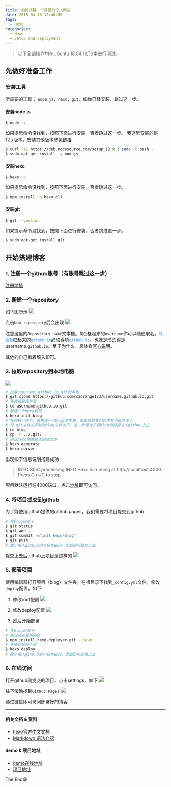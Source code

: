 ```yaml
---
title: 如何搭建一个简易的个人网站
date: 2018-04-10 12:46:50
tags:
  - Hexo
categories:
  - Hexo
  - Setup and deployment
---
```

> 以下全部操作均在Ubuntu 18.04.1 LTS中进行测试。

## 先做好准备工作

### 安装工具

所需要的工具： `node.js`、`hexo`、`git`，如你已经安装，跳过这一步。

#### 安装node.js

```bash
$ node -v
```

如果提示命令没找到，按照下面进行安装，否者跳过这一步。
我这里安装的是12.x版本，安装其他版本参见[链接](https://github.com/nodesource/distributions/blob/master/README.md#installation-instructions)

```bash
$ curl -sL https://deb.nodesource.com/setup_12.x | sudo -E bash -
$ sudo apt-get install -y nodejs
```

#### 安装hexo

```bash
$ hexo -v
```
如果提示命令没找到，按照下面进行安装，否者跳过这一步。

```bash
$ npm install -g hexo-cli
```
#### 安装git

```bash
$ git --version
```

如果提示命令没找到，按照下面进行安装，否者跳过这一步。

```bash
$ sudo apt-get install git
```

## 开始搭建博客

### 1. 注册一个github账号（有账号跳过这一步）

[注册地址](https://github.com/)

### 2. 新建一个repository

如下图所示
![](/images/hexo-build/new_a_repository.png)

点击`New repository`后会出现
![](/images/hexo-build/creating_repository.png)

注意这里的`Repository name`文本框。`黄色`框起来的`username`你可以随便取名。<code style="color: #3a95e4">浅蓝色</code>框起来的<code style="color: #3a95e4">github.io</code>必须得填<code style="color: #3a95e4">github.io</code>。也就是形式得是username.`github.io`。至于为什么，具体看[官方说明](https://pages.github.com/)。

其他的自己看着填入即可。

### 3. 拉取repository到本地电脑

![](/images/hexo-build/clone_repository.png)

```bash
# 拉取username.github.io.git到本地
$ git clone https://github.com/czorange123/username.github.io.git
# 等待克隆完毕后
$ cd username.github.io.git
# 新建一个hexo项目
$ hexo init blog
# 等待执行完毕，会生成一个blog文件夹，里面就是我们的博客项目文件了
# 将.git文件夹复制到blog文件夹下，这一步是为了将blog项目提交的github上去
$ cd blog
$ cp -r ../.git/ .
# 测试hexo博客是否创建成功
$ hexo generate
$ hexo server
```

出现如下信息说明搭建成功

> INFO  Start processing
  INFO  Hexo is running at http://localhost:4000 . Press Ctrl+C to stop.

项目默认运行在4000端口，点击[地址](http://localhost:4000)即可访问。

### 4. 将项目提交到github

为了能使用github提供的github pages，我们需要将项目提交到github

```bash
# 在blog目录下
$ git status
$ git add .
$ git commit -m"init hexo-blog"
$ git push
# 提示输入github用户名和密码，而后即可提交上去
```

提交上去后github上项目是这样的
![](/images/hexo-build/gitpush.png)

### 5. 部署项目

使用编辑器打开项目（blog）文件夹，在根目录下找到`_config.yml`文件，修改`deploy`配置，如下

1. 修改root配置
![](/images/hexo-build/update_config.png)

2. 修改deploy配置
![](/images/hexo-build/deploy_gh-pages.png)

3. 然后开始部署
```bash
# 在blog目录下
# 先安装部署用的包
$ npm install hexo-deployer-git --save
# 等待安装完毕后
$ hexo deploy
# 提示输入github用户名和密码，而后即可部署上去
```

### 6. 在线访问

打开github刚提交的项目，点击settings，如下
![](/images/hexo-build/github_settings.png)

往下滚动找到`GitHub Pages`
![](/images/hexo-build/gh-pages.png)

通过链接即可访问部署好的博客

---

#### 相关文档 & 资料

- [hexo官方中文文档](https://hexo.io/zh-cn/docs/)
- [Markdown 语法介绍](https://coding.net/help/doc/project/markdown.html)

#### demo & 项目地址

- [demo在线地址](https://zchengsite.github.io/username.github.io/)
- [项目地址](https://github.com/zchengsite/username.github.io)

The End😀
